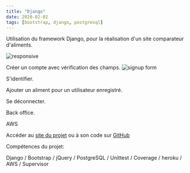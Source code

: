 ```yaml
---
title: "Django"
date: 2020-02-02
tags: [bootstrap, django, postgresql]
---
```

Utilisation du framework Django, pour la réalisation d'un site comparateur d'aliments.

<img src="{{ site.url }}{{ site.baseurl }}/images/purbeurre/responsive.gif" alt="responsive">

Créer un compte avec vérification des champs.
<img src="{{ site.url }}{{ site.baseurl }}/images/purbeurre/signup.gif" alt="signup form">

S'identifier.

Ajouter un aliment pour un utilisateur enregistré.

Se déconnecter.

Back office.

AWS


Accéder au [site du projet](https://purbeurre-food.herokuapp.com/) ou à son code sur [GitHub](https://github.com/MassDo/purbeurre)

Compétences du projet:

Django / Bootstrap / jQuery / PostgreSQL / Unittest / Coverage / heroku / AWS / Supervisor